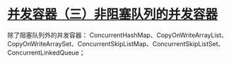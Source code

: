 # [并发容器（三）非阻塞队列的并发容器](https://www.cnblogs.com/jinggod/p/8495509.html)

除了阻塞队列外的并发容器： ConcurrentHashMap、CopyOnWriteArrayList、CopyOnWriteArraySet、ConcurrentSkipListMap、ConcurrentSkipListSet、ConcurrentLinkedQueue；